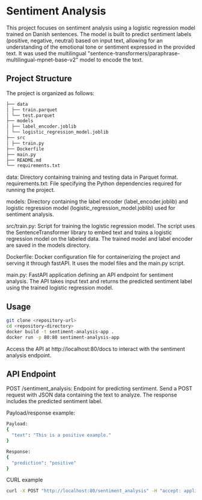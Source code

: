 # Sentiment Analysis
This project focuses on sentiment analysis using a logistic regression model trained on Danish sentences. The model is built to predict sentiment labels (positive, negative, neutral) based on input text, allowing for an understanding of the emotional tone or sentiment expressed in the provided text.
It was used the multilingual "sentence-transformers/paraphrase-multilingual-mpnet-base-v2" model to encode the text.

## Project Structure
The project is organized as follows:
```markdown
├── data
│ ├── train.parquet
│ └── test.parquet
├── models
│ ├── label_encoder.joblib
│ └── logistic_regression_model.joblib
├── src
│ ├── train.py
├── Dockerfile
├── main.py
├── README.md
└── requirements.txt
```
data: Directory containing training and testing data in Parquet format.
requirements.txt: File specifying the Python dependencies required for running the project.

models: Directory containing the label encoder (label_encoder.joblib) and logistic regression model (logistic_regression_model.joblib) used for sentiment analysis.

src/train.py: Script for training the logistic regression model. The script uses the SentenceTransformer library to embed text and trains a logistic regression model on the labeled data. The trained model and label encoder are saved in the models directory.

Dockerfile: Docker configuration file for containerizing the project and serving it through fastAPI. It uses the model files and the main.py script.

main.py: FastAPI application defining an API endpoint for sentiment analysis. The API takes input text and returns the predicted sentiment label using the trained logistic regression model.

## Usage
```bash
git clone <repository-url>
cd <repository-directory>
docker build -t sentiment-analysis-app .
docker run -p 80:80 sentiment-analysis-app
```

Access the API at http://localhost:80/docs to interact with the sentiment analysis endpoint.

## API Endpoint
POST /sentiment_analysis: Endpoint for predicting sentiment. Send a POST request with JSON data containing the text to analyze. The response includes the predicted sentiment label.

Payload/response example:
```bash
Payload:
{
  "text": "This is a positive example."
}

Response:
{
  "prediction": "positive"
}
```

CURL example
```bash
curl -X POST "http://localhost:80/sentiment_analysis" -H "accept: application/json" -H "Content-Type: application/json" -d '{"text": "This is a positive example."}'
```